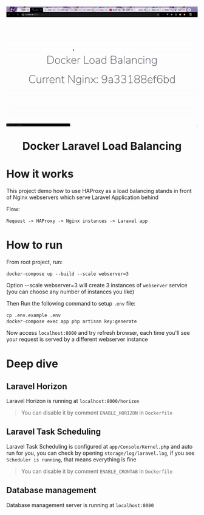 <h1 align="center">
  <div>
    <img src="./demo.gif" />
  </div>
  
  Docker Laravel Load Balancing
</h1>

# How it works
This project demo how to use HAProxy as a load balancing stands in front of Nginx webservers which serve Laravel Application behind

Flow:
```                 
Request -> HAProxy -> Nginx instances -> Laravel app
```
# How to run

From root project, run:
```
docker-compose up --build --scale webserver=3
```
Option --scale webserver=3 will create 3 instances of `webserver` service (you can choose any number of instances you like)

Then Run the following command to setup `.env` file:
```
cp .env.example .env
docker-compose exec app php artisan key:generate
```

Now access `localhost:8000` and try refresh browser, each time you'll see your request is served by a different webserver instance

# Deep dive
## Laravel Horizon
Laravel Horizon is running at `localhost:8000/horizon`

> You can disable it by comment `ENABLE_HORIZON` in `Dockerfile`
## Laravel Task Scheduling
Laravel Task Scheduling is configured at `app/Console/Kernel.php` and auto run for you, you can check by opening `storage/log/laravel.log`, if you see `Scheduler is running`, that means everything is fine

> You can disable it by comment `ENABLE_CRONTAB` in `Dockerfile`
## Database management
Database management server is running at `localhost:8080`
